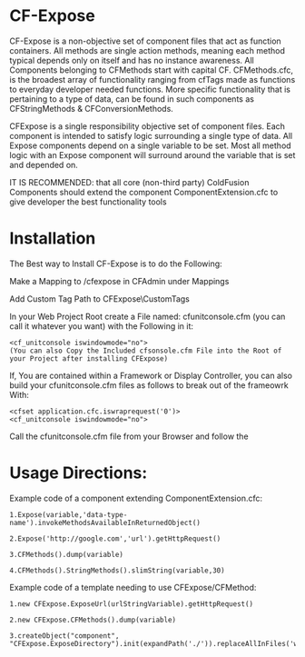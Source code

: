 CF-Expose
=======

CF-Expose is a non-objective set of component files that act as function containers.
All methods are single action methods, meaning each method typical depends only on itself and has no instance awareness. 
All Components belonging to CFMethods start with capital CF. CFMethods.cfc, is the broadest array of functionality ranging 
from cfTags made as functions to everyday developer needed functions. More specific functionality that is pertaining to a 
type of data, can be found in such components as CFStringMethods & CFConversionMethods.

CFExpose is a single responsibility objective set of component files. Each component is intended to satisfy logic surrounding 
a single type of data. All Expose components depend on a single variable to be set. Most all method logic with an Expose component 
will surround around the variable that is set and depended on.


IT IS RECOMMENDED: that all core (non-third party) ColdFusion Components should extend the component ComponentExtension.cfc to give 
developer the best functionality tools



Installation
=======

The Best way to Install CF-Expose is to do the Following:

Make a Mapping to /cfexpose in CFAdmin under Mappings

Add Custom Tag Path to CFExpose\CustomTags

In your Web Project Root create a File named: cfunitconsole.cfm (you can call it whatever you want) with the Following in it:

	<cf_unitconsole iswindowmode="no">
	(You can also Copy the Included cfsonsole.cfm File into the Root of your Project after installing CFExpose)
	
If, You are contained within a Framework or Display Controller, you can also build your
cfunitconsole.cfm files as follows to break out of the frameowrk With:

	<cfset application.cfc.iswraprequest('0')>
	<cf_unitconsole iswindowmode="no">

Call the cfunitconsole.cfm file from your Browser and follow the

Usage Directions:
=======
Example code of a component extending ComponentExtension.cfc:

	1.Expose(variable,'data-type-name').invokeMethodsAvailableInReturnedObject()
	
	2.Expose('http://google.com','url').getHttpRequest()
	
	3.CFMethods().dump(variable)
	
	4.CFMethods().StringMethods().slimString(variable,30)

Example code of a template needing to use CFExpose/CFMethod:

	1.new CFExpose.ExposeUrl(urlStringVariable).getHttpRequest()
	
	2.new CFExpose.CFMethods().dump(variable)
	
	3.createObject("component", "CFExpose.ExposeDirectory").init(expandPath('./')).replaceAllInFiles('word','replaceword')
